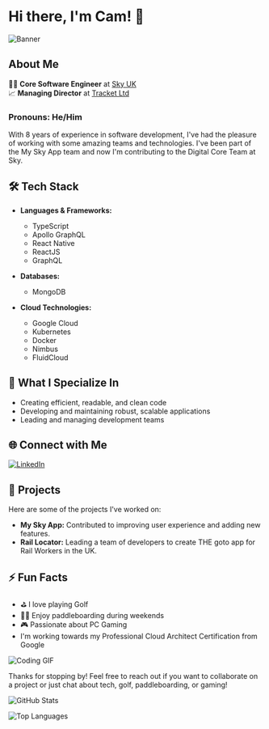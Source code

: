 # Hi there, I'm Cam! 👋

![Banner](https://media.giphy.com/media/xT9IgG50Fb7Mi0prBC/giphy.gif)

## About Me

👨‍💻 **Core Software Engineer** at [Sky UK](https://www.sky.com)  
📈 **Managing Director** at [Tracket Ltd](https://www.tracket.co.uk)  

### Pronouns: He/Him

With 8 years of experience in software development, I've had the pleasure of working with some amazing teams and technologies. I've been part of the My Sky App team and now I'm contributing to the Digital Core Team at Sky.

## 🛠️ Tech Stack

- **Languages & Frameworks:**
  - TypeScript
  - Apollo GraphQL
  - React Native
  - ReactJS
  - GraphQL

- **Databases:**
  - MongoDB

- **Cloud Technologies:**
  - Google Cloud
  - Kubernetes
  - Docker
  - Nimbus
  - FluidCloud

## 🌟 What I Specialize In

- Creating efficient, readable, and clean code
- Developing and maintaining robust, scalable applications
- Leading and managing development teams

## 🌐 Connect with Me

[![LinkedIn](https://img.shields.io/badge/LinkedIn-0077B5?style=for-the-badge&logo=linkedin&logoColor=white)](https://www.linkedin.com/in/cameronbowes)  

## 🚀 Projects

Here are some of the projects I've worked on:

- **My Sky App:** Contributed to improving user experience and adding new features.
- **Rail Locator:** Leading a team of developers to create THE goto app for Rail Workers in the UK.

## ⚡ Fun Facts

- ⛳ I love playing Golf
- 🏄‍♂️ Enjoy paddleboarding during weekends
- 🎮 Passionate about PC Gaming
- I'm working towards my Professional Cloud Architect Certification from Google

![Coding GIF](https://media.giphy.com/media/LmNwrBhejkK9EFP504/giphy.gif)

Thanks for stopping by! Feel free to reach out if you want to collaborate on a project or just chat about tech, golf, paddleboarding, or gaming!

![GitHub Stats](https://github-readme-stats.vercel.app/api?username=cambowes&show_icons=true&theme=radical)

![Top Languages](https://github-readme-stats.vercel.app/api/top-langs/?username=cambowes&layout=compact&theme=radical)
